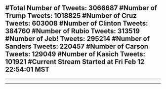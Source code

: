 #Total Number of Tweets: 3066687 
#Number of Trump Tweets: 1018825
#Number of Cruz Tweets: 603008
#Number of Clinton Tweets: 384760
#Number of Rubio Tweets: 313519
#Number of Jeb! Tweets: 295214
#Number of Sanders Tweets: 220457
#Number of Carson Tweets: 129049
#Number of Kasich Tweets: 101921
#Current Stream Started at Fri Feb 12 22:54:01 MST
---
---
---
